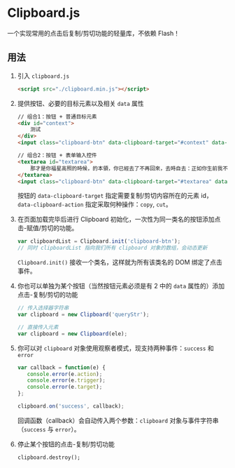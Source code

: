 # Clipboard.js

一个实现常用的点击后复制/剪切功能的轻量库，不依赖 Flash！

## 用法
1. 引入 `clipboard.js`
    ```html
    <script src="./clipboard.min.js"></script>
    ```

2. 提供按钮、必要的目标元素以及相关 `data` 属性
    ```html
    // 组合1：按钮 + 普通目标元素
    <div id="context">
        测试
    </div>
    <input class="clipboard-btn" data-clipboard-target="#context" data-clipboard-action="copy" type="button" value="复制">
    
    // 组合2：按钮 + 表单输入控件
    <textarea id="textarea">
        那才是你福星高照的時候，的本領，你已經去了不再回來，去時自去：正如你生前我不知欣喜，知道你，直到你的影像活現在我的眼前，你可以拿一條這邊顏色的長巾包在你的頭上，說你在坐車裏常常伸出你的小手在車欄上跟著音樂按拍；你稍大些會得淘氣的時候，你應得躲避她像你躲避青草裡一條美麗的花蛇！
    </textarea>
    <input class="clipboard-btn" data-clipboard-target="#textarea" data-clipboard-action="cut" type="button" value="剪切">
    ```
    按钮的 `data-clipboard-target` 指定需要复制/剪切内容所在的元素 id，`data-clipboard-action` 指定采取何种操作：`copy`, `cut`。

3. 在页面加载完毕后进行 Clipboard 初始化，一次性为同一类名的按钮添加点击-赋值/剪切的功能。
    ```javascript
    var clipboardList = Clipboard.init('clipboard-btn');
    // 同时 clipboardList 指向我们所有 clipboard 对象的数组，会动态更新
    ```
    `Clipboard.init()` 接收一个类名，这样就为所有该类名的 DOM 绑定了点击事件。

4. 你也可以单独为某个按钮（当然按钮元素必须是有 2 中的 `data` 属性的）添加点击-复制/剪切的功能
    ```javascript
    // 传入选择器字符串
    var clipboard = new Clipboard('queryStr');
 
    // 直接传入元素
    var clipboard = new Clipboard(ele);
    ```

5. 你可以对 `clipboard` 对象使用观察者模式，现支持两种事件：`success` 和 `error`
    ```javascript
    var callback = function(e) {
       console.error(e.action);
       console.error(e.trigger);
       console.error(e.target);
    };
 
    clipboard.on('success', callback);
    
    ```
    回调函数（callback）会自动传入两个参数：`clipboard` 对象与事件字符串（`success` 与 `error`）。
6. 停止某个按钮的点击-复制/剪切功能
    ```
    clipboard.destroy();
    ```
